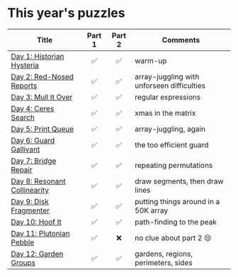 # This year's puzzles

| Title | Part 1 | Part 2 | Comments |
|-------|:------:|:------:|----------|
[Day 1: Historian Hysteria](https://adventofcode.com/2024/day/1)|:white_check_mark:|:white_check_mark:| warm-up
[Day 2: Red-Nosed Reports](https://adventofcode.com/2024/day/2)|:white_check_mark:|:white_check_mark:| array-juggling with unforseen difficulties
[Day 3: Mull It Over](https://adventofcode.com/2024/day/3)|:white_check_mark:|:white_check_mark:| regular expressions
[Day 4: Ceres Search](https://adventofcode.com/2024/day/4)|:white_check_mark:|:white_check_mark:| xmas in the matrix
[Day 5: Print Queue](https://adventofcode.com/2024/day/5)|:white_check_mark:|:white_check_mark:| array-juggling, again
[Day 6: Guard Gallivant](https://adventofcode.com/2024/day/6)|:white_check_mark:|:white_check_mark:| the too efficient guard
[Day 7: Bridge Repair](https://adventofcode.com/2024/day/7)|:white_check_mark:|:white_check_mark:| repeating permutations
[Day 8: Resonant Collinearity](https://adventofcode.com/2024/day/8)|:white_check_mark:|:white_check_mark:| draw segments, then draw lines
[Day 9: Disk Fragmenter](https://adventofcode.com/2024/day/9)|:white_check_mark:|:white_check_mark:| putting things around in a 50K array
[Day 10: Hoof It](https://adventofcode.com/2024/day/10)|:white_check_mark:|:white_check_mark:| path-finding to the peak
[Day 11: Plutonian Pebble](https://adventofcode.com/2024/day/11)|:white_check_mark:|:x:| no clue about part 2 :unamused:
[Day 12: Garden Groups](https://adventofcode.com/2024/day/12)|:white_check_mark:|:white_check_mark:|gardens, regions, perimeters, sides
